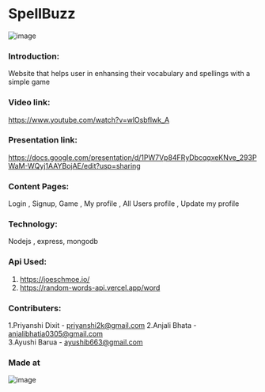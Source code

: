 # SpellBuzz
![image](https://user-images.githubusercontent.com/72269908/114285481-2787e280-9a75-11eb-8c76-1bba2567a3ec.png)
### Introduction: 
Website that helps user in enhansing their vocabulary and spellings with a simple game
### Video link: 
https://www.youtube.com/watch?v=wlOsbflwk_A
### Presentation link:
https://docs.google.com/presentation/d/1PW7Vp84FRyDbcqqxeKNve_293PWaM-WQyj1AAYBojAE/edit?usp=sharing
### Content Pages:
Login , Signup, Game , My profile , All Users profile , Update my profile
### Technology:
Nodejs , express, mongodb 
### Api Used: 
1. https://joeschmoe.io/ 
2. https://random-words-api.vercel.app/word
### Contributers: 
1.Priyanshi Dixit - priyanshi2k@gmail.com 
2.Anjali Bhata - anjalibhatia0305@gmail.com  
3.Ayushi Barua - ayushib663@gmail.com  
  

### Made at
![image](https://user-images.githubusercontent.com/72269908/114285645-6a968580-9a76-11eb-8886-f499179c5fcd.png)
